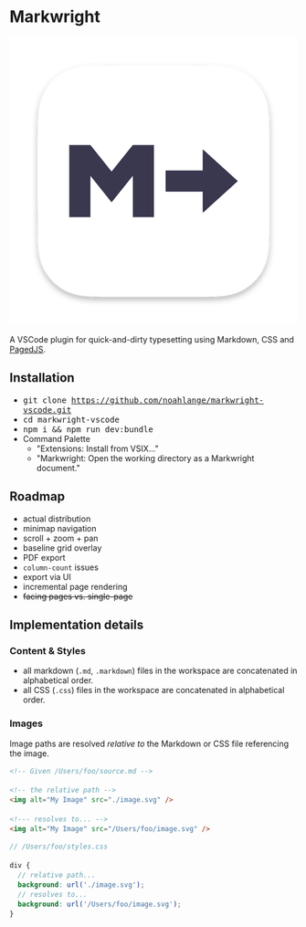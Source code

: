 # Markwright

![Markwright](icon.png)

A VSCode plugin for quick-and-dirty typesetting using Markdown, CSS and [PagedJS](https://pagedjs.org/).

## Installation

- <kbd>git clone https://github.com/noahlange/markwright-vscode.git</kbd>
- <kbd>cd markwright-vscode</kbd>
- <kbd>npm i && npm run dev:bundle</kbd>
- Command Palette
  - "Extensions: Install from VSIX..."
  - "Markwright: Open the working directory as a Markwright document."

## Roadmap

- actual distribution
- minimap navigation
- scroll + zoom + pan
- baseline grid overlay
- PDF export
- `column-count` issues
- export via UI
- incremental page rendering
- ~~facing pages vs. single-page~~

## Implementation details

### Content & Styles

- all markdown (`.md`, `.markdown`) files in the workspace are concatenated in alphabetical order.
- all CSS (`.css`) files in the workspace are concatenated in alphabetical order.

### Images

Image paths are resolved _relative to_ the Markdown or CSS file referencing the image.

```html
<!-- Given /Users/foo/source.md -->

<!-- the relative path -->
<img alt="My Image" src="./image.svg" />

<!--- resolves to... -->
<img alt="My Image" src="/Users/foo/image.svg" />
```

```scss
// /Users/foo/styles.css

div {
  // relative path...
  background: url('./image.svg');
  // resolves to...
  background: url('/Users/foo/image.svg');
}
```
